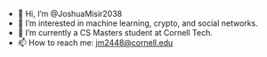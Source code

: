- 👋 Hi, I’m @JoshuaMisir2038
- 👀 I’m interested in machine learning, crypto, and social networks. 
- 🌱 I’m currently a CS Masters student at Cornell Tech. 
- 📫 How to reach me: jm2448@cornell.edu

<!---
JoshuaMisir2038/JoshuaMisir2038 is a ✨ special ✨ repository because its `README.md` (this file) appears on your GitHub profile.
You can click the Preview link to take a look at your changes.
--->
